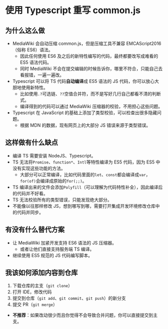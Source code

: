 # 使用 Typescript 重写 common.js

## 为什么这么做

-   MediaWiki 会自动压缩 common.js，但是压缩工具不兼容 EMCAScript2016（俗称 ES6）语法。
    -   因此任何使用 ES6 及之后的新特性编写的代码，最终都要改写成难看的 ES5 语法代码。
    -   同时 MediaWiki 不会在提交编辑的时候告诉你，哪里不符合，只能自己去看报错，一遍一遍改。
-   Typescript 可以将 TS 代码**自动编译**成 ES5 语法的 JS 代码，你可以放心大胆地使用新特性。
    -   比如使用`.?`可选链、`??`空值合并符，而不是写好几行自己都看不清的判断式。
    -   编译得到的代码可以通过 MediaWiki 压缩器的校验，不用担心这些问题。
-   Typescript 在 JavaScript 的基础上添加了类型校验，可以检查出很多隐藏问题。
    -   根据 MDN 的数据，现有网页上的大部分 JS 错误来源于类型错误。

## 这样做有什么缺点

-   编译 TS 需要安装 NodeJS、Typescript。
-   TS 无法将`Promise`、`function*`、`Intl`等特性编译为 ES5 代码，因为 ES5 中没有实现这些功能的方法。
    -   大部分可以正常编译，比如代码里面的`let`、`const`都会编译成`var`，`for(of)`会编译成原始的`for(;;)`。
-   TS 编译出来的文件会添加`Polyfill`（可以理解为代码特性补全），因此编译后的代码并不好看。
-   TS 无法校验所有的类型错误，只能发现绝大部分。
-   不能像以往那样修改 JS，想到哪写到哪，需要打开集成开发环境修改仓库中的代码并同步。

## 有没有什么替代方案

-   让 MediaWiki 加紧开发支持 ES6 语法的 JS 压缩器。
    -   或者让他们直接支持服务端 TS 编译。
-   继续使用 ES5 规范的 JS 代码编写脚本。

## 我该如何添加内容到仓库

1. 下载仓库的主支（`git clone`）
2. 打开 IDE，修改代码
3. 提交到仓库（`git add`、`git commit`、`git push`）的新分支
4. 提交 PR（`git merge`）

-   **不推荐**：如果改动很少而且你觉得不会导致合并问题，你可以直接提交到主支。
